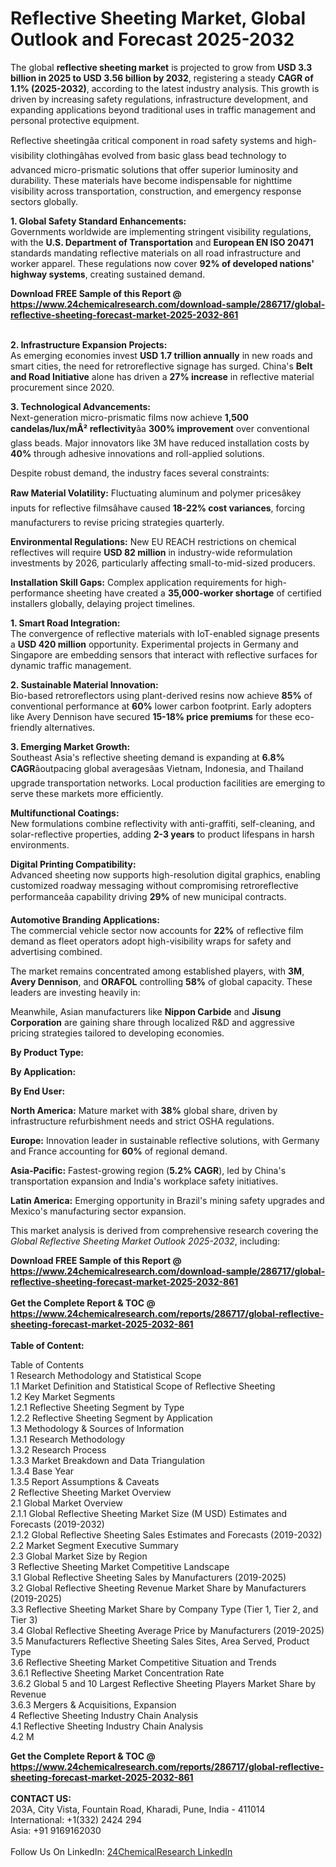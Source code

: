 <h1>Reflective Sheeting Market, Global Outlook and Forecast 2025-2032</h1><p>The global <strong>reflective sheeting market</strong> is projected to grow from <strong>USD 3.3 billion in 2025 to USD 3.56 billion by 2032</strong>, registering a steady <strong>CAGR of 1.1% (2025-2032)</strong>, according to the latest industry analysis. This growth is driven by increasing safety regulations, infrastructure development, and expanding applications beyond traditional uses in traffic management and personal protective equipment.</p><p>Reflective sheetingâa critical component in road safety systems and high-visibility clothingâhas evolved from basic glass bead technology to advanced micro-prismatic solutions that offer superior luminosity and durability. These materials have become indispensable for nighttime visibility across transportation, construction, and emergency response sectors globally.</p><p><strong>1. Global Safety Standard Enhancements:</strong><br>
Governments worldwide are implementing stringent visibility regulations, with the <strong>U.S. Department of Transportation</strong> and <strong>European EN ISO 20471</strong> standards mandating reflective materials on all road infrastructure and worker apparel. These regulations now cover <strong>92% of developed nations' highway systems</strong>, creating sustained demand.</p><div><b>Download FREE Sample of this Report @ 
            <a href="https://www.24chemicalresearch.com/download-sample/286717/global-reflective-sheeting-forecast-market-2025-2032-861">
            https://www.24chemicalresearch.com/download-sample/286717/global-reflective-sheeting-forecast-market-2025-2032-861</a></b></div><br><p><strong>2. Infrastructure Expansion Projects:</strong><br>
As emerging economies invest <strong>USD 1.7 trillion annually</strong> in new roads and smart cities, the need for retroreflective signage has surged. China's <strong>Belt and Road Initiative</strong> alone has driven a <strong>27% increase</strong> in reflective material procurement since 2020.</p><p><strong>3. Technological Advancements:</strong><br>
Next-generation micro-prismatic films now achieve <strong>1,500 candelas/lux/mÂ² reflectivity</strong>âa <strong>300% improvement</strong> over conventional glass beads. Major innovators like 3M have reduced installation costs by <strong>40%</strong> through adhesive innovations and roll-applied solutions.</p><p>Despite robust demand, the industry faces several constraints:</p><p><strong>Raw Material Volatility:</strong> Fluctuating aluminum and polymer pricesâkey inputs for reflective filmsâhave caused <strong>18-22% cost variances</strong>, forcing manufacturers to revise pricing strategies quarterly.</p><p><strong>Environmental Regulations:</strong> New EU REACH restrictions on chemical reflectives will require <strong>USD 82 million</strong> in industry-wide reformulation investments by 2026, particularly affecting small-to-mid-sized producers.</p><p><strong>Installation Skill Gaps:</strong> Complex application requirements for high-performance sheeting have created a <strong>35,000-worker shortage</strong> of certified installers globally, delaying project timelines.</p><p><strong>1. Smart Road Integration:</strong><br>
The convergence of reflective materials with IoT-enabled signage presents a <strong>USD 420 million</strong> opportunity. Experimental projects in Germany and Singapore are embedding sensors that interact with reflective surfaces for dynamic traffic management.</p><p><strong>2. Sustainable Material Innovation:</strong><br>
Bio-based retroreflectors using plant-derived resins now achieve <strong>85%</strong> of conventional performance at <strong>60%</strong> lower carbon footprint. Early adopters like Avery Dennison have secured <strong>15-18% price premiums</strong> for these eco-friendly alternatives.</p><p><strong>3. Emerging Market Growth:</strong><br>
Southeast Asia's reflective sheeting demand is expanding at <strong>6.8% CAGR</strong>âoutpacing global averagesâas Vietnam, Indonesia, and Thailand upgrade transportation networks. Local production facilities are emerging to serve these markets more efficiently.</p><p><strong>Multifunctional Coatings:</strong><br>
	New formulations combine reflectivity with anti-graffiti, self-cleaning, and solar-reflective properties, adding <strong>2-3 years</strong> to product lifespans in harsh environments.</p><p><strong>Digital Printing Compatibility:</strong><br>
	Advanced sheeting now supports high-resolution digital graphics, enabling customized roadway messaging without compromising retroreflective performanceâa capability driving <strong>29%</strong> of new municipal contracts.</p><p><strong>Automotive Branding Applications:</strong><br>
	The commercial vehicle sector now accounts for <strong>22%</strong> of reflective film demand as fleet operators adopt high-visibility wraps for safety and advertising combined.</p><p>The market remains concentrated among established players, with <strong>3M</strong>, <strong>Avery Dennison</strong>, and <strong>ORAFOL</strong> controlling <strong>58%</strong> of global capacity. These leaders are investing heavily in:</p><p>Meanwhile, Asian manufacturers like <strong>Nippon Carbide</strong> and <strong>Jisung Corporation</strong> are gaining share through localized R&amp;D and aggressive pricing strategies tailored to developing economies.</p><p><strong>By Product Type:</strong></p><p><strong>By Application:</strong></p><p><strong>By End User:</strong></p><p><strong>North America:</strong> Mature market with <strong>38%</strong> global share, driven by infrastructure refurbishment needs and strict OSHA regulations.</p><p><strong>Europe:</strong> Innovation leader in sustainable reflective solutions, with Germany and France accounting for <strong>60%</strong> of regional demand.</p><p><strong>Asia-Pacific:</strong> Fastest-growing region (<strong>5.2% CAGR</strong>), led by China's transportation expansion and India's workplace safety initiatives.</p><p><strong>Latin America:</strong> Emerging opportunity in Brazil's mining safety upgrades and Mexico's manufacturing sector expansion.</p><p>This market analysis is derived from comprehensive research covering the <em>Global Reflective Sheeting Market Outlook 2025-2032</em>, including:
</p><div><b>Download FREE Sample of this Report @ 
            <a href="https://www.24chemicalresearch.com/download-sample/286717/global-reflective-sheeting-forecast-market-2025-2032-861">
            https://www.24chemicalresearch.com/download-sample/286717/global-reflective-sheeting-forecast-market-2025-2032-861</a></b></div><br><div><b>Get the Complete Report & TOC @ 
            <a href="https://www.24chemicalresearch.com/reports/286717/global-reflective-sheeting-forecast-market-2025-2032-861">
            https://www.24chemicalresearch.com/reports/286717/global-reflective-sheeting-forecast-market-2025-2032-861</a></b></div><br>
            <b>Table of Content:</b><p>Table of Contents<br />
1 Research Methodology and Statistical Scope<br />
1.1 Market Definition and Statistical Scope of Reflective Sheeting<br />
1.2 Key Market Segments<br />
1.2.1 Reflective Sheeting Segment by Type<br />
1.2.2 Reflective Sheeting Segment by Application<br />
1.3 Methodology & Sources of Information<br />
1.3.1 Research Methodology<br />
1.3.2 Research Process<br />
1.3.3 Market Breakdown and Data Triangulation<br />
1.3.4 Base Year<br />
1.3.5 Report Assumptions & Caveats<br />
2 Reflective Sheeting Market Overview<br />
2.1 Global Market Overview<br />
2.1.1 Global Reflective Sheeting Market Size (M USD) Estimates and Forecasts (2019-2032)<br />
2.1.2 Global Reflective Sheeting Sales Estimates and Forecasts (2019-2032)<br />
2.2 Market Segment Executive Summary<br />
2.3 Global Market Size by Region<br />
3 Reflective Sheeting Market Competitive Landscape<br />
3.1 Global Reflective Sheeting Sales by Manufacturers (2019-2025)<br />
3.2 Global Reflective Sheeting Revenue Market Share by Manufacturers (2019-2025)<br />
3.3 Reflective Sheeting Market Share by Company Type (Tier 1, Tier 2, and Tier 3)<br />
3.4 Global Reflective Sheeting Average Price by Manufacturers (2019-2025)<br />
3.5 Manufacturers Reflective Sheeting Sales Sites, Area Served, Product Type<br />
3.6 Reflective Sheeting Market Competitive Situation and Trends<br />
3.6.1 Reflective Sheeting Market Concentration Rate<br />
3.6.2 Global 5 and 10 Largest Reflective Sheeting Players Market Share by Revenue<br />
3.6.3 Mergers & Acquisitions, Expansion<br />
4 Reflective Sheeting Industry Chain Analysis<br />
4.1 Reflective Sheeting Industry Chain Analysis<br />
4.2 M</p><div><b>Get the Complete Report & TOC @ 
            <a href="https://www.24chemicalresearch.com/reports/286717/global-reflective-sheeting-forecast-market-2025-2032-861">
            https://www.24chemicalresearch.com/reports/286717/global-reflective-sheeting-forecast-market-2025-2032-861</a></b></div><br><b>CONTACT US:</b><br>
            203A, City Vista, Fountain Road, Kharadi, Pune, India - 411014<br>
            International: +1(332) 2424 294<br>
            Asia: +91 9169162030 <br><br>
            Follow Us On LinkedIn: <a href="https://www.linkedin.com/company/24chemicalresearch/">24ChemicalResearch LinkedIn</a>